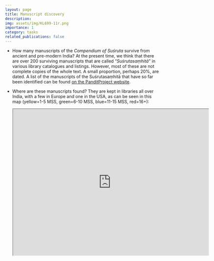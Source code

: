 ```yaml
---
layout: page
title: Manuscript discovery
description:
img: assets/img/KL699-11r.png
importance: 1
category: tasks
related_publications: false
---
```


- How many manuscripts of the _Compendium of Suśruta_ survive from ancient and pre-modern India? At the present time, we think that there are over 200 surviving manuscripts that are called “_Suśrutasaṃhitā_” in various library catalogues and listings. However, most of these are not complete copies of the whole text. A small proportion, perhaps 20%, are dated.
  A list of the manuscripts of the Suśrutasaṃhitā that have so far been identified can be found [on the PanditProject website](https://panditproject.org/entity/42004/work#manuscripts_manuscripts).

- Where are these manuscripts found? They are kept in libraries all over India, with a few in Europe and one in the USA, as can be seen in this map (yellow=1-5 MSS, green=6-10 MSS, blue=11-15 MSS, red=16+):

   <iframe src="https://www.google.com/maps/d/u/0/embed?mid=196xRPRGdywqXq0Tzqjnc_C4DOZEIQ4U&ehbc=2E312F&noprof=1" width="640" height="480"></iframe>
